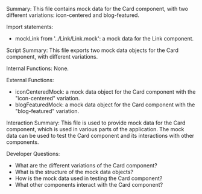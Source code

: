 Summary:
This file contains mock data for the Card component, with two different variations: icon-centered and blog-featured.

Import statements:
- mockLink from '../Link/Link.mock': a mock data for the Link component.

Script Summary:
This file exports two mock data objects for the Card component, with different variations.

Internal Functions:
None.

External Functions:
- iconCenteredMock: a mock data object for the Card component with the "icon-centered" variation.
- blogFeaturedMock: a mock data object for the Card component with the "blog-featured" variation.

Interaction Summary:
This file is used to provide mock data for the Card component, which is used in various parts of the application. The mock data can be used to test the Card component and its interactions with other components.

Developer Questions:
- What are the different variations of the Card component?
- What is the structure of the mock data objects?
- How is the mock data used in testing the Card component?
- What other components interact with the Card component?